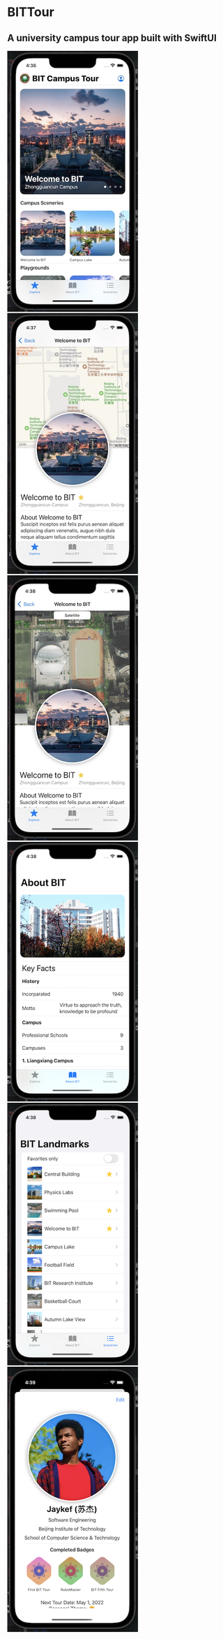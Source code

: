 # BITTour

## A university campus tour app built with SwiftUI

![h](https://github.com/Jaykef/BITTour/blob/main/screenshots/1.jpeg)  ![h](https://github.com/Jaykef/BITTour/blob/main/screenshots/2.jpeg)  
![h](https://github.com/Jaykef/BITTour/blob/main/screenshots/3.jpeg)  ![h](https://github.com/Jaykef/BITTour/blob/main/screenshots/4.png)  
![h](https://github.com/Jaykef/BITTour/blob/main/screenshots/5.png)  ![h](https://github.com/Jaykef/BITTour/blob/main/screenshots/6.png)
